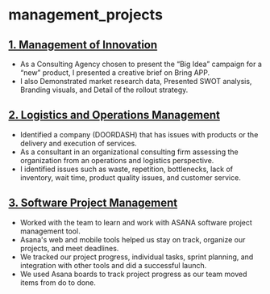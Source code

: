 # management_projects

## [1. Management of Innovation](https://github.com/shoumyasingh/management_projects/tree/main/Management%20of%20Innovation)
- As a Consulting Agency chosen to present the “Big Idea” campaign for a “new” product, I presented a creative brief on Bring APP. 
- I also Demonstrated market research data, Presented SWOT analysis, Branding visuals, and Detail of the rollout strategy.


## [2. Logistics and Operations Management](https://github.com/shoumyasingh/management_projects/tree/main/Logistics%20and%20Operations%20Management)
- Identified a company (DOORDASH) that has issues with products or the delivery and execution of services.  
- As a consultant in an organizational consulting firm assessing the organization from an operations and logistics perspective. 
- I identified issues such as waste, repetition, bottlenecks, lack of inventory, wait time, product quality issues, and customer service. 


## [3. Software Project Management](https://github.com/shoumyasingh/management_projects/tree/main/Software%20Project%20Management)
- Worked with the team to learn and work with ASANA software project management tool. 
- Asana's web and mobile tools helped us stay on track, organize our projects, and meet deadlines. 
- We tracked our project progress, individual tasks, sprint planning, and integration with other tools and did a successful launch. 
- We used Asana boards to track project progress as our team moved items from do to done.

